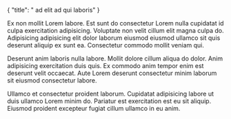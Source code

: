 {
  "title": " ad elit ad qui laboris"
}

Ex non mollit Lorem labore. Est sunt do consectetur Lorem nulla cupidatat id culpa exercitation adipisicing. Voluptate non velit cillum elit magna culpa do. Adipisicing adipisicing elit dolor laborum eiusmod eiusmod ullamco sit quis deserunt aliquip ex sunt ea. Consectetur commodo mollit veniam qui.

Deserunt anim laboris nulla labore. Mollit dolore cillum aliqua do dolor. Anim adipisicing exercitation duis quis. Ex commodo anim tempor enim est deserunt velit occaecat. Aute Lorem deserunt consectetur minim laborum sit eiusmod consectetur labore.

Ullamco et consectetur proident laborum. Cupidatat adipisicing labore ut duis ullamco Lorem minim do. Pariatur est exercitation est eu sit aliquip. Eiusmod proident excepteur fugiat cillum ullamco in eu anim.